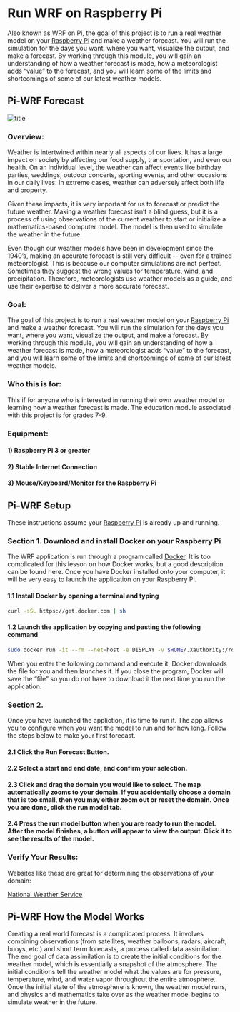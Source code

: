 # Run WRF on Raspberry Pi

Also known as WRF on Pi, the goal of this project is to run a real weather model on your [Raspberry Pi](https://www.raspberrypi.org "Raspberry Pi Homepage") and make a weather forecast. You will run the simulation for the days you want, where you want, visualize the output, and make a forecast. By working through this module, you will gain an understanding of how a weather forecast is made, how a meteorologist adds “value” to the forecast, and you will learn some of the limits and shortcomings of some of our latest weather models.
 
## Pi-WRF Forecast 

![title](piwrf_results.png)

### Overview:
Weather is intertwined within nearly all aspects of our lives. It has a large impact on society by affecting our food supply, transportation, and even our health. On an individual level, the weather can affect events like birthday parties, weddings, outdoor concerts, sporting events, and other occasions in our daily lives. In extreme cases, weather can adversely affect both life and property.

Given these impacts, it is very important for us to forecast or predict the future weather. Making a weather forecast isn’t a blind guess, but it is a process of using observations of the current weather to start or initialize a mathematics-based computer model. The model is then used to simulate the weather in the future.

Even though our weather models have been in development since the 1940’s, making an accurate forecast is still very difficult -- even for a trained meteorologist. This is because our computer simulations are not perfect. Sometimes they suggest the wrong values for temperature, wind, and precipitation. Therefore, meteorologists use weather models as a guide, and use their expertise to deliver a more accurate forecast.

### Goal:
The goal of this project is to run a real weather model on your [Raspberry Pi](https://www.raspberrypi.org "Raspberry Pi Homepage") and make a weather forecast. You will run the simulation for the days you want, where you want, visualize the output, and make a forecast. By working through this module, you will gain an understanding of how a weather forecast is made, how a meteorologist adds “value” to the forecast, and you will learn some of the limits and shortcomings of some of our latest weather models.

### Who this is for:
This if for anyone who is interested in running their own weather model or learning how a weather forecast is made. The education module associated with this project is for grades 7-9.

### Equipment:

#### 1) Raspberry Pi 3 or greater

#### 2) Stable Internet Connection

#### 3) Mouse/Keyboard/Monitor for the Raspberry Pi

## Pi-WRF Setup

These instructions assume your [Raspberry Pi](https://www.raspberrypi.org "Raspberry Pi Homepage") is already up and running.

### Section 1. Download and install Docker on your Raspberry Pi 

The WRF application is run through a program called [Docker](https://www.docker.com "Docker Homepage"). It is too complicated for this lesson on how Docker works, but a good description can be found here. Once you have Docker installed onto your computer, it will be very easy to launch the application on your Raspberry Pi.

#### 1.1 Install Docker by opening a terminal and typing

```bash
curl -sSL https://get.docker.com | sh
``` 

#### 1.2 Launch the application by copying and pasting the following command

```bash
sudo docker run -it --rm --net=host -e DISPLAY -v $HOME/.Xauthority:/root/.Xauthority ncar/pi-wrf
```
When you enter the following command and execute it, Docker downloads the file for you and then launches it. If you close the program, Docker will save the “file” so you do not have to download it the next time you run the application.


### Section 2.  

Once you have launched the appliction, it is time to run it. The app allows you to configure when you want the model to run and for how long. Follow the steps below to make your first forecast.

#### 2.1 Click the Run Forecast Button.

#### 2.2 Select a start and end date, and confirm your selection.

#### 2.3 Click and drag the domain you would like to select. The map automatically zooms to your domain. If you accidentally choose a domain that is too small, then you may either zoom out or reset the domain. Once you are done, click the run model tab.

#### 2.4 Press the run model button when you are ready to run the model. After the model finishes, a button will appear to view the output. Click it to see the results of the model.

### Verify Your Results:

Websites like these are great for determining the observations of your domain: 

[National Weather Service](https://w2.weather.gov/climate/index.php?wfo=bou "National Weather Service Forecast Office: Denver-Boulder, CO")

## Pi-WRF How the Model Works 

Creating a real world forecast is a complicated process. It involves combining observations (from satellites, weather balloons, radars, aircraft, buoys, etc.) and short term forecasts, a process called data assimilation. The end goal of data assimilation is to create the initial conditions for the weather model, which is essentially a snapshot of the atmosphere. The initial conditions tell the weather model what the values are for pressure, temperature, wind, and water vapor throughout the entire atmosphere. Once the initial state of the atmosphere is known, the weather model runs, and physics and mathematics take over as the weather model begins to simulate weather in the future. 

